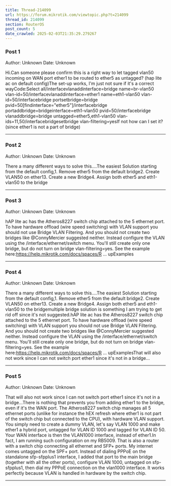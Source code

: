 ```yaml
---
title: Thread-214099
url: https://forum.mikrotik.com/viewtopic.php?t=214099
thread_id: 214099
section: RouterOS
post_count: 5
date_crawled: 2025-02-03T21:35:29.279267
---
```


### Post 1
Author: Unknown
Date: Unknown

Hi.Can someone please confirm this is a right way to let tagged vlan50 incoming on WAN port ether1 to be routed to ether5 as untagged? (hap lite ac on default config)The set-up works, I'm just not sure if it's a correct wayCode:Select all/interfacevlanaddinterface=bridge name=br-vlan50 vlan-id=50/interfacevlanaddinterface=ether1 name=eth1-vlan50 vlan-id=50/interfacebridge portsetbridge=bridge pvid=50[findinterface="ether5"]/interfacebridge portaddbridge=bridgeinterface=eth1-vlan50 pvid=50/interfacebridge vlanaddbridge=bridge untagged=ether5,eth1-vlan50 vlan-ids=11,50/interfacebridgesetbridge vlan-filtering=yesIf not how can I set it? (since ether1 is not a part of bridge)

---
### Post 2
Author: Unknown
Date: Unknown

There a many different ways to solve this....The easiest Solution starting from the default config,1. Remove ether5 from the default bridge2. Create VLAN50 on ether13. Create a new Bridge4. Assign both ether5 and eth1-vlan50 to the bridge

---
### Post 3
Author: Unknown
Date: Unknown

hAP lite ac has the Atheros8227 switch chip attached to the 5 ethernet port. To have hardware offload (wire speed switching) with VLAN support you should not use Bridge VLAN Filtering. And you should not create two bridges like @ConnyMercier suggested neither. Instead configure the VLAN using the /interface/ethernet/switch menu. You'll still create only one bridge, but do not turn on bridge vlan-filtering=yes. See the example here:https://help.mikrotik.com/docs/spaces/R ... upExamples

---
### Post 4
Author: Unknown
Date: Unknown

There a many different ways to solve this....The easiest Solution starting from the default config,1. Remove ether5 from the default bridge2. Create VLAN50 on ether13. Create a new Bridge4. Assign both ether5 and eth1-vlan50 to the bridgemultiple bridge solution is something I am trying to get rid off since it's not suggested.hAP lite ac has the Atheros8227 switch chip attached to the 5 ethernet port. To have hardware offload (wire speed switching) with VLAN support you should not use Bridge VLAN Filtering. And you should not create two bridges like @ConnyMercier suggested neither. Instead configure the VLAN using the /interface/ethernet/switch menu. You'll still create only one bridge, but do not turn on bridge vlan-filtering=yes. See the example here:https://help.mikrotik.com/docs/spaces/R ... upExamplesThat will also not work since I can not switch port ether1 since it's not in a bridge...

---
### Post 5
Author: Unknown
Date: Unknown

That will also not work since I can not switch port ether1 since it's not in a bridge...There is nothing that prevents you from adding ether1 to the bridge, even if it's the WAN port. The Atheros8227 switch chip manages all 5 ethernet ports (unlike for instance the hEX refresh where ether1 is not part of the switch chip but connected to the CPU), with hardware VLAN support. You simply need to create a dummy VLAN, let's say VLAN 1000 and make ether1 a hybrid port, untagged for VLAN ID 1000 and tagged for VLAN ID 50. Your WAN interface is then the VLAN1000 interface, instead of ether1.In fact, I am running such configuration on my RB5009. That is also a router with a switch chip connecting all ethernet and SFP+ ports. My internet comes untagged on the SPF+ port. Instead of dialing PPPoE on the standalone sfp-sfpplus1 interface, I added that port to the main bridge (together with all the other ports), configure VLAN 1000, untagged on sfp-sfpplus1, then dial my PPPoE connection on the vlan1000 interface. It works perfectly because VLAN is handled in hardware by the switch chip.

---
